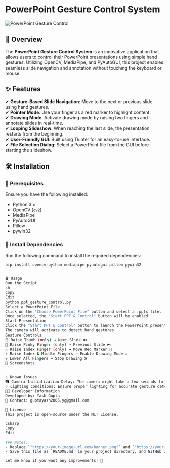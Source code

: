 # PowerPoint Gesture Control System

![PowerPoint Gesture Control](https://your-image-url.com/banner.png)

## 🚀 Overview
The **PowerPoint Gesture Control System** is an innovative application that allows users to control their PowerPoint presentations using simple hand gestures. Utilizing OpenCV, MediaPipe, and PyAutoGUI, this project enables seamless slide navigation and annotation without touching the keyboard or mouse.

## ✨ Features
✔ **Gesture-Based Slide Navigation**: Move to the next or previous slide using hand gestures.  
✔ **Pointer Mode**: Use your finger as a red marker to highlight content.  
✔ **Drawing Mode**: Activate drawing mode by raising two fingers and annotate slides in real-time.  
✔ **Looping Slideshow**: When reaching the last slide, the presentation restarts from the beginning.  
✔ **User-Friendly GUI**: Built using Tkinter for an easy-to-use interface.  
✔ **File Selection Dialog**: Select a PowerPoint file from the GUI before starting the slideshow.  

## 🛠 Installation
### 🔹 Prerequisites
Ensure you have the following installed:
- Python 3.x
- OpenCV (`cv2`)
- MediaPipe
- PyAutoGUI
- Pillow
- pywin32

### 🔹 Install Dependencies
Run the following command to install the required dependencies:
```sh
pip install opencv-python mediapipe pyautogui pillow pywin32


🎬 Usage
Run the Script
sh
Copy
Edit
python ppt_gesture_control.py
Select a PowerPoint File
Click on the "Choose PowerPoint File" button and select a .pptx file.
Once selected, the "Start PPT & Control" button will be enabled.
Start Presentation
Click the "Start PPT & Control" button to launch the PowerPoint presentation.
The camera will activate to detect hand gestures.
Gesture Controls
✋ Raise Thumb (only) → Next Slide ⏭️
🤙 Raise Pinky Finger (only) → Previous Slide ⏮️
☝️ Raise Index Finger (only) → Move Red Marker 🎯
✌️ Raise Index & Middle Fingers → Enable Drawing Mode ✏️
✊ Lower All Fingers → Stop Drawing ❌
📸 Screenshots


⚠️ Known Issues
📷 Camera Initialization Delay: The camera might take a few seconds to initialize.
💡 Lighting Conditions: Ensure proper lighting for accurate gesture detection.
👨‍💻 Developer Information
Developed by: Yash Gupta
📧 Contact: guptayash2005.yg@gmail.com

📜 License
This project is open-source under the MIT License.

csharp
Copy
Edit

### Notes:
- Replace `"https://your-image-url.com/banner.png"` and `"https://your-image-url.com/demo.png"` with actual image links hosted online (e.g., on GitHub, Imgur, or another hosting service).
- Save this file as `README.md` in your project directory, and GitHub will automatically format it.

Let me know if you want any improvements! 🚀
